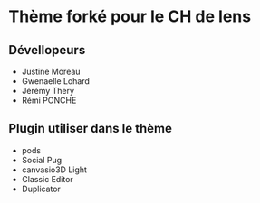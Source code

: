 # Thème forké pour le CH de lens

## Dévellopeurs 

* Justine Moreau
* Gwenaelle Lohard
* Jérémy Thery
* Rémi PONCHE

## Plugin utiliser dans le thème

* pods
* Social Pug
* canvasio3D Light
* Classic Editor
* Duplicator 

 

